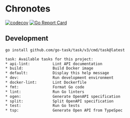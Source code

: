 # Chronotes

[![codecov](https://codecov.io/github/yashikota/chronotes/graph/badge.svg?token=8LK1D9KWN5)](https://codecov.io/github/yashikota/chronotes)
[![Go Report Card](https://goreportcard.com/badge/github.com/yashikota/chronotes)](https://goreportcard.com/report/github.com/yashikota/chronotes)

## Development

```sh
go install github.com/go-task/task/v3/cmd/task@latest
```

```txt
task: Available tasks for this project:
* api-lint:          Lint API documentation
* build:             Build Docker image
* default:           Display this help message
* dev:               Run development environment
* docker-lint:       Lint Dockerfile
* fmt:               Format Go code
* lint:              Run Go linters
* ogen:              Generate OpenAPI specification
* split:             Split OpenAPI specification
* test:              Run Go tests
* tsp:               Generate Open API from TypeSpec
```
